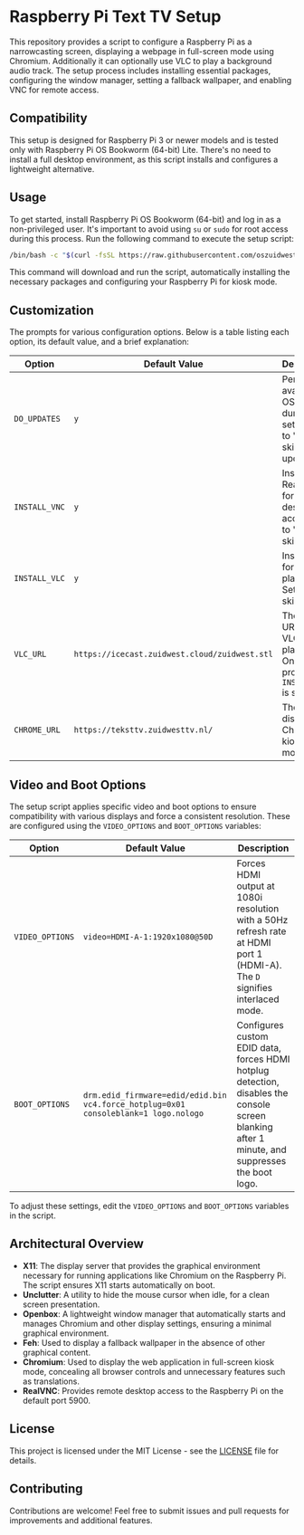 # Raspberry Pi Text TV Setup

This repository provides a script to configure a Raspberry Pi as a narrowcasting screen, displaying a webpage in full-screen mode using Chromium. Additionally it can optionally use VLC to play a background audio track. The setup process includes installing essential packages, configuring the window manager, setting a fallback wallpaper, and enabling VNC for remote access.

## Compatibility
This setup is designed for Raspberry Pi 3 or newer models and is tested only with Raspberry Pi OS Bookworm (64-bit) Lite. There's no need to install a full desktop environment, as this script installs and configures a lightweight alternative.

## Usage
To get started, install Raspberry Pi OS Bookworm (64-bit) and log in as a non-privileged user. It's important to avoid using `su` or `sudo` for root access during this process. Run the following command to execute the setup script:

```bash
/bin/bash -c "$(curl -fsSL https://raw.githubusercontent.com/oszuidwest/rpi-texttv/main/install.sh)"
```

This command will download and run the script, automatically installing the necessary packages and configuring your Raspberry Pi for kiosk mode.

## Customization

The prompts for various configuration options. Below is a table listing each option, its default value, and a brief explanation:

| Option         | Default Value | Description |
|----------------|---------------|-------------|
| `DO_UPDATES`   | `y`           | Perform all available OS updates during setup. Set to 'n' to skip updates. |
| `INSTALL_VNC`  | `y`           | Install RealVNC for remote desktop access. Set to 'n' to skip. |
| `INSTALL_VLC`  | `y`           | Install VLC for audio playback. Set to 'n' to skip. |
| `VLC_URL`      | `https://icecast.zuidwest.cloud/zuidwest.stl` | The stream URL for VLC playback. Only prompted if `INSTALL_VLC` is set to 'y'. |
| `CHROME_URL`   | `https://teksttv.zuidwesttv.nl/` | The URL to display in Chromium kiosk mode. |

## Video and Boot Options

The setup script applies specific video and boot options to ensure compatibility with various displays and force a consistent resolution. These are configured using the `VIDEO_OPTIONS` and `BOOT_OPTIONS` variables:

| Option          | Default Value                       | Description |
|-----------------|-----------------------------------|-------------|
| `VIDEO_OPTIONS` | `video=HDMI-A-1:1920x1080@50D`     | Forces HDMI output at 1080i resolution with a 50Hz refresh rate at HDMI port 1 (HDMI-A). The `D` signifies interlaced mode. |
| `BOOT_OPTIONS`  | `drm.edid_firmware=edid/edid.bin vc4.force_hotplug=0x01 consoleblank=1 logo.nologo` | Configures custom EDID data, forces HDMI hotplug detection, disables the console screen blanking after 1 minute, and suppresses the boot logo. |

To adjust these settings, edit the `VIDEO_OPTIONS` and `BOOT_OPTIONS` variables in the script.

## Architectural Overview
- **X11**: The display server that provides the graphical environment necessary for running applications like Chromium on the Raspberry Pi. The script ensures X11 starts automatically on boot.
- **Unclutter**: A utility to hide the mouse cursor when idle, for a clean screen presentation.
- **Openbox**: A lightweight window manager that automatically starts and manages Chromium and other display settings, ensuring a minimal graphical environment.
- **Feh**: Used to display a fallback wallpaper in the absence of other graphical content.
- **Chromium**: Used to display the web application in full-screen kiosk mode, concealing all browser controls and unnecessary features such as translations.
- **RealVNC**: Provides remote desktop access to the Raspberry Pi on the default port 5900.

## License
This project is licensed under the MIT License - see the [LICENSE](LICENSE) file for details.

## Contributing
Contributions are welcome! Feel free to submit issues and pull requests for improvements and additional features.
